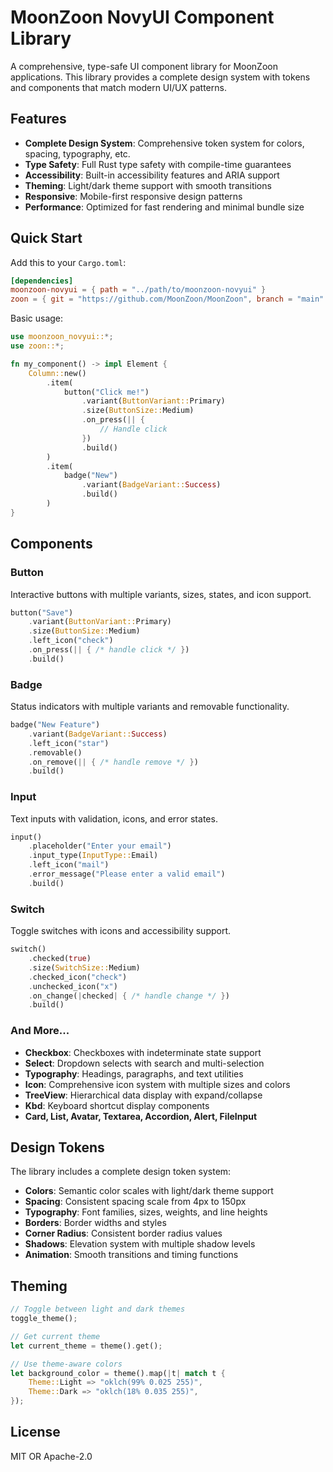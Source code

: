 # MoonZoon NovyUI Component Library

A comprehensive, type-safe UI component library for MoonZoon applications. This library provides a complete design system with tokens and components that match modern UI/UX patterns.

## Features

- **Complete Design System**: Comprehensive token system for colors, spacing, typography, etc.
- **Type Safety**: Full Rust type safety with compile-time guarantees
- **Accessibility**: Built-in accessibility features and ARIA support
- **Theming**: Light/dark theme support with smooth transitions
- **Responsive**: Mobile-first responsive design patterns
- **Performance**: Optimized for fast rendering and minimal bundle size

## Quick Start

Add this to your `Cargo.toml`:

```toml
[dependencies]
moonzoon-novyui = { path = "../path/to/moonzoon-novyui" }
zoon = { git = "https://github.com/MoonZoon/MoonZoon", branch = "main" }
```

Basic usage:

```rust
use moonzoon_novyui::*;
use zoon::*;

fn my_component() -> impl Element {
    Column::new()
        .item(
            button("Click me!")
                .variant(ButtonVariant::Primary)
                .size(ButtonSize::Medium)
                .on_press(|| {
                    // Handle click
                })
                .build()
        )
        .item(
            badge("New")
                .variant(BadgeVariant::Success)
                .build()
        )
}
```

## Components

### Button
Interactive buttons with multiple variants, sizes, states, and icon support.

```rust
button("Save")
    .variant(ButtonVariant::Primary)
    .size(ButtonSize::Medium)
    .left_icon("check")
    .on_press(|| { /* handle click */ })
    .build()
```

### Badge
Status indicators with multiple variants and removable functionality.

```rust
badge("New Feature")
    .variant(BadgeVariant::Success)
    .left_icon("star")
    .removable()
    .on_remove(|| { /* handle remove */ })
    .build()
```

### Input
Text inputs with validation, icons, and error states.

```rust
input()
    .placeholder("Enter your email")
    .input_type(InputType::Email)
    .left_icon("mail")
    .error_message("Please enter a valid email")
    .build()
```

### Switch
Toggle switches with icons and accessibility support.

```rust
switch()
    .checked(true)
    .size(SwitchSize::Medium)
    .checked_icon("check")
    .unchecked_icon("x")
    .on_change(|checked| { /* handle change */ })
    .build()
```

### And More...
- **Checkbox**: Checkboxes with indeterminate state support
- **Select**: Dropdown selects with search and multi-selection
- **Typography**: Headings, paragraphs, and text utilities
- **Icon**: Comprehensive icon system with multiple sizes and colors
- **TreeView**: Hierarchical data display with expand/collapse
- **Kbd**: Keyboard shortcut display components
- **Card, List, Avatar, Textarea, Accordion, Alert, FileInput**

## Design Tokens

The library includes a complete design token system:

- **Colors**: Semantic color scales with light/dark theme support
- **Spacing**: Consistent spacing scale from 4px to 150px
- **Typography**: Font families, sizes, weights, and line heights
- **Borders**: Border widths and styles
- **Corner Radius**: Consistent border radius values
- **Shadows**: Elevation system with multiple shadow levels
- **Animation**: Smooth transitions and timing functions

## Theming

```rust
// Toggle between light and dark themes
toggle_theme();

// Get current theme
let current_theme = theme().get();

// Use theme-aware colors
let background_color = theme().map(|t| match t {
    Theme::Light => "oklch(99% 0.025 255)",
    Theme::Dark => "oklch(18% 0.035 255)",
});
```

## License

MIT OR Apache-2.0
